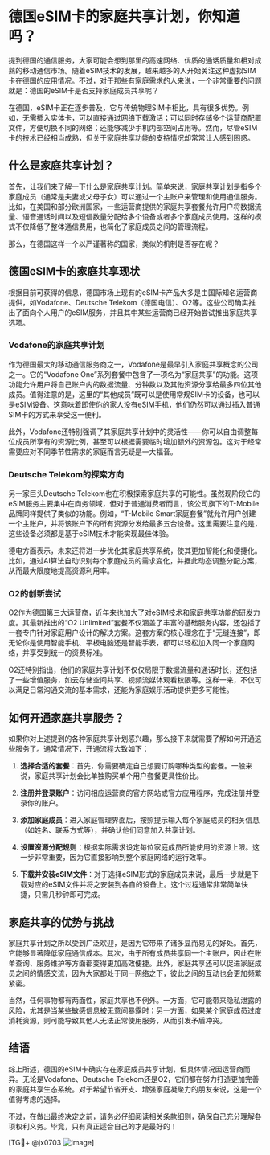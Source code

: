 # 德国eSIM卡的家庭共享计划，你知道吗？

提到德国的通信服务，大家可能会想到那里的高速网络、优质的通话质量和相对成熟的移动通信市场。随着eSIM技术的发展，越来越多的人开始关注这种虚拟SIM卡在德国的应用情况。不过，对于那些有家庭需求的人来说，一个非常重要的问题就是：德国的eSIM卡是否支持家庭成员共享呢？

在德国，eSIM卡正在逐步普及，它与传统物理SIM卡相比，具有很多优势。例如，无需插入实体卡，可以直接通过网络下载激活；可以同时存储多个运营商配置文件，方便切换不同的网络；还能够减少手机内部空间占用等。然而，尽管eSIM卡的技术已经相当成熟，但关于家庭共享功能的支持情况却常常让人感到困惑。

## 什么是家庭共享计划？

首先，让我们来了解一下什么是家庭共享计划。简单来说，家庭共享计划是指多个家庭成员（通常是夫妻或父母子女）可以通过一个主账户来管理和使用通信服务。比如，在美国和部分欧洲国家，一些运营商提供的家庭共享套餐允许用户将数据流量、语音通话时间以及短信数量分配给多个设备或者多个家庭成员使用。这样的模式不仅降低了整体通信费用，也简化了家庭成员之间的管理流程。

那么，在德国这样一个以严谨著称的国家，类似的机制是否存在呢？

## 德国eSIM卡的家庭共享现状

根据目前可获得的信息，德国市场上现有的eSIM卡产品大多是由国际知名运营商提供，如Vodafone、Deutsche Telekom（德国电信）、O2等。这些公司确实推出了面向个人用户的eSIM服务，并且其中某些运营商已经开始尝试推出家庭共享选项。

### Vodafone的家庭共享计划

作为德国最大的移动通信服务商之一，Vodafone是最早引入家庭共享概念的公司之一。它的“Vodafone One”系列套餐中包含了一项名为“家庭共享”的功能。这项功能允许用户将自己账户内的数据流量、分钟数以及其他资源分享给最多四位其他成员。值得注意的是，这里的“其他成员”既可以是使用常规SIM卡的设备，也可以是eSIM设备。这意味着即使你的家人没有eSIM手机，他们仍然可以通过插入普通SIM卡的方式来享受这一便利。

此外，Vodafone还特别强调了其家庭共享计划中的灵活性——你可以自由调整每位成员所享有的资源比例，甚至可以根据需要临时增加额外的资源包。这对于经常需要应对不同季节性需求的家庭而言无疑是一大福音。

### Deutsche Telekom的探索方向

另一家巨头Deutsche Telekom也在积极探索家庭共享的可能性。虽然现阶段它的eSIM服务主要集中在商务领域，但对于普通消费者而言，该公司旗下的T-Mobile品牌同样提供了类似的功能。例如，“T-Mobile Smart家庭套餐”就允许用户创建一个主账户，并将该账户下的所有资源分发给最多五台设备。这里需要注意的是，这些设备必须都是基于eSIM技术才能实现最佳体验。

德电方面表示，未来还将进一步优化其家庭共享系统，使其更加智能化和便捷化。比如，通过AI算法自动识别每个家庭成员的需求变化，并据此动态调整分配方案，从而最大限度地提高资源利用率。

### O2的创新尝试

O2作为德国第三大运营商，近年来也加大了对eSIM技术和家庭共享功能的研发力度。其最新推出的“O2 Unlimited”套餐不仅涵盖了丰富的基础服务内容，还包括了一套专门针对家庭用户设计的解决方案。这套方案的核心理念在于“无缝连接”，即无论你是使用智能手机、平板电脑还是智能手表，都可以轻松加入同一个家庭网络，并享受到统一的资费标准。

O2还特别指出，他们的家庭共享计划不仅仅局限于数据流量和通话时长，还包括了一些增值服务，如云存储空间共享、视频流媒体观看权限等。这样一来，不仅可以满足日常沟通交流的基本需求，还能为家庭娱乐活动提供更多可能性。

## 如何开通家庭共享服务？

如果你对上述提到的各种家庭共享计划感兴趣，那么接下来就需要了解如何开通这些服务了。通常情况下，开通流程大致如下：

1. **选择合适的套餐**：首先，你需要确定自己想要订购哪种类型的套餐。一般来说，家庭共享计划会比单独购买单个用户套餐更具性价比。
   
2. **注册并登录账户**：访问相应运营商的官方网站或官方应用程序，完成注册并登录你的账户。

3. **添加家庭成员**：进入家庭管理界面后，按照提示输入每个家庭成员的相关信息（如姓名、联系方式等），并确认他们同意加入共享计划。

4. **设置资源分配规则**：根据实际需求设定每位家庭成员所能使用的资源上限。这一步非常重要，因为它直接影响到整个家庭网络的运行效率。

5. **下载并安装eSIM文件**：对于选择eSIM形式的家庭成员来说，最后一步就是下载对应的eSIM文件并将之安装到各自的设备上。这个过程通常非常简单快捷，只需几秒钟即可完成。

## 家庭共享的优势与挑战

家庭共享计划之所以受到广泛欢迎，是因为它带来了诸多显而易见的好处。首先，它能够显著降低家庭通信成本。其次，由于所有成员共享同一个主账户，因此在账单查询、服务维护等方面都变得更加高效便捷。此外，家庭共享还可以促进家庭成员之间的情感交流，因为大家都处于同一网络之下，彼此之间的互动也会更加频繁紧密。

当然，任何事物都有两面性，家庭共享也不例外。一方面，它可能带来隐私泄露的风险，尤其是当某些敏感信息被无意间暴露时；另一方面，如果某个家庭成员过度消耗资源，则可能导致其他人无法正常使用服务，从而引发矛盾冲突。

## 结语

综上所述，德国的eSIM卡确实存在家庭成员共享计划，但具体情况因运营商而异。无论是Vodafone、Deutsche Telekom还是O2，它们都在努力打造更加完善的家庭共享生态系统。对于希望节省开支、增强家庭凝聚力的朋友来说，这是一个值得考虑的选择。

不过，在做出最终决定之前，请务必仔细阅读相关条款细则，确保自己充分理解各项权利义务。毕竟，只有真正适合自己的才是最好的！

[TG💪+ @jx0703 ![Image](https://github.com/user-attachments/assets/dbca1d08-cadb-493c-b0ec-ad6f7a83f270)]